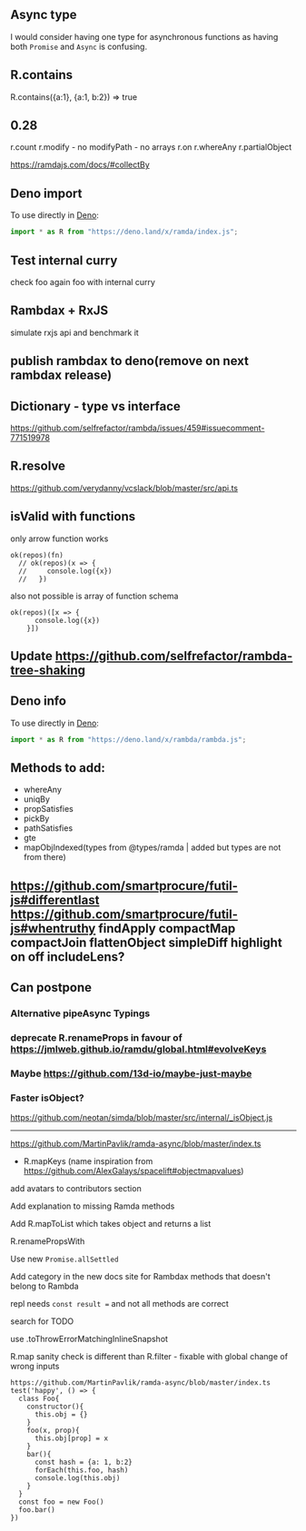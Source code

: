 ## Async type

I would consider having one type for asynchronous functions as having both `Promise` and `Async` is confusing.

## R.contains

R.contains({a:1}, {a:1, b:2}) => true

## 0.28

r.count
r.modify - no
modifyPath - no arrays
r.on
r.whereAny
r.partialObject

https://ramdajs.com/docs/#collectBy

## Deno import

To use directly in [Deno](https://deno.land):
```javascript
import * as R from "https://deno.land/x/ramda/index.js";
```

## Test internal curry

check foo again foo with internal curry

## Rambdax + RxJS

simulate rxjs api and benchmark it

## publish rambdax to deno(remove on next rambdax release)

## Dictionary - type vs interface

https://github.com/selfrefactor/rambda/issues/459#issuecomment-771519978

## R.resolve

https://github.com/verydanny/vcslack/blob/master/src/api.ts

## isValid with functions

only arrow function works

```
ok(repos)(fn)
  // ok(repos)(x => {
  //     console.log({x})
  //   })
```

also not possible is array of function schema

```
ok(repos)([x => {
      console.log({x})
    }])
```

## Update https://github.com/selfrefactor/rambda-tree-shaking

## Deno info

To use directly in [Deno](https://deno.land):
```javascript
import * as R from "https://deno.land/x/rambda/rambda.js";
```

## Methods to add:

- whereAny
- uniqBy
- propSatisfies
- pickBy
- pathSatisfies
- gte
- mapObjIndexed(types from @types/ramda | added but types are not from there)

https://github.com/smartprocure/futil-js#differentlast
https://github.com/smartprocure/futil-js#whentruthy
findApply
compactMap
compactJoin
flattenObject
simpleDiff
highlight
on
off
includeLens?
---

## Can postpone

### Alternative pipeAsync Typings

### deprecate R.renameProps in favour of https://jmlweb.github.io/ramdu/global.html#evolveKeys

### Maybe https://github.com/13d-io/maybe-just-maybe

### Faster isObject?

https://github.com/neotan/simda/blob/master/src/internal/_isObject.js

---

https://github.com/MartinPavlik/ramda-async/blob/master/index.ts

- R.mapKeys (name inspiration from https://github.com/AlexGalays/spacelift#objectmapvalues)

add avatars to contributors section

Add explanation to missing Ramda methods

Add R.mapToList which takes object and returns a list

R.renamePropsWith

Use new `Promise.allSettled`

Add category in the new docs site for Rambdax methods that doesn't belong to Rambda

repl needs `const result =` and not all methods are correct

search for TODO

use .toThrowErrorMatchingInlineSnapshot

R.map sanity check is different than R.filter - fixable with global change of wrong inputs

```
https://github.com/MartinPavlik/ramda-async/blob/master/index.ts
test('happy', () => {
  class Foo{
    constructor(){
      this.obj = {}
    }
    foo(x, prop){
      this.obj[prop] = x
    }
    bar(){
      const hash = {a: 1, b:2}
      forEach(this.foo, hash)
      console.log(this.obj)
    }
  }
  const foo = new Foo()
  foo.bar()
})
```
